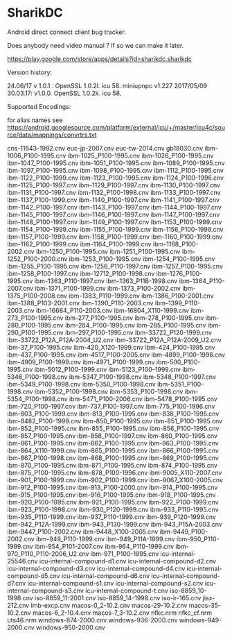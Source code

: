 # SharikDC

Android direct connect client bug tracker.

Does anybody need video manual ? If so we can make it later.

https://play.google.com/store/apps/details?id=sharikdc.sharikdc


Version history:

24.06/17 v 1.0.1 : OpenSSL 1.0.2l. icu 58. miniupnpc v1.227 2017/05/09
30.03.17: v1.0.0. OpenSSL 1.0.2k. icu 58.



Supported Encodings:

for alias names see https://android.googlesource.com/platform/external/icu/+/master/icu4c/source/data/mappings/convrtrs.txt

cns-11643-1992.cnv
euc-jp-2007.cnv
euc-tw-2014.cnv
gb18030.cnv
ibm-1006_P100-1995.cnv
ibm-1025_P100-1995.cnv
ibm-1026_P100-1995.cnv
ibm-1047_P100-1995.cnv
ibm-1051_P100-1995.cnv
ibm-1089_P100-1995.cnv
ibm-1097_P100-1995.cnv
ibm-1098_P100-1995.cnv
ibm-1112_P100-1995.cnv
ibm-1122_P100-1999.cnv
ibm-1123_P100-1995.cnv
ibm-1124_P100-1996.cnv
ibm-1125_P100-1997.cnv
ibm-1129_P100-1997.cnv
ibm-1130_P100-1997.cnv
ibm-1131_P100-1997.cnv
ibm-1132_P100-1998.cnv
ibm-1133_P100-1997.cnv
ibm-1137_P100-1999.cnv
ibm-1140_P100-1997.cnv
ibm-1141_P100-1997.cnv
ibm-1142_P100-1997.cnv
ibm-1143_P100-1997.cnv
ibm-1144_P100-1997.cnv
ibm-1145_P100-1997.cnv
ibm-1146_P100-1997.cnv
ibm-1147_P100-1997.cnv
ibm-1148_P100-1997.cnv
ibm-1149_P100-1997.cnv
ibm-1153_P100-1999.cnv
ibm-1154_P100-1999.cnv
ibm-1155_P100-1999.cnv
ibm-1156_P100-1999.cnv
ibm-1157_P100-1999.cnv
ibm-1158_P100-1999.cnv
ibm-1160_P100-1999.cnv
ibm-1162_P100-1999.cnv
ibm-1164_P100-1999.cnv
ibm-1168_P100-2002.cnv
ibm-1250_P100-1995.cnv
ibm-1251_P100-1995.cnv
ibm-1252_P100-2000.cnv
ibm-1253_P100-1995.cnv
ibm-1254_P100-1995.cnv
ibm-1255_P100-1995.cnv
ibm-1256_P110-1997.cnv
ibm-1257_P100-1995.cnv
ibm-1258_P100-1997.cnv
ibm-12712_P100-1998.cnv
ibm-1276_P100-1995.cnv
ibm-1363_P110-1997.cnv
ibm-1363_P11B-1998.cnv
ibm-1364_P110-2007.cnv
ibm-1371_P100-1999.cnv
ibm-1373_P100-2002.cnv
ibm-1375_P100-2008.cnv
ibm-1383_P110-1999.cnv
ibm-1386_P100-2001.cnv
ibm-1388_P103-2001.cnv
ibm-1390_P110-2003.cnv
ibm-1399_P110-2003.cnv
ibm-16684_P110-2003.cnv
ibm-16804_X110-1999.cnv
ibm-273_P100-1995.cnv
ibm-277_P100-1995.cnv
ibm-278_P100-1995.cnv
ibm-280_P100-1995.cnv
ibm-284_P100-1995.cnv
ibm-285_P100-1995.cnv
ibm-290_P100-1995.cnv
ibm-297_P100-1995.cnv
ibm-33722_P120-1999.cnv
ibm-33722_P12A_P12A-2004_U2.cnv
ibm-33722_P12A_P12A-2009_U2.cnv
ibm-37_P100-1995.cnv
ibm-420_X120-1999.cnv
ibm-424_P100-1995.cnv
ibm-437_P100-1995.cnv
ibm-4517_P100-2005.cnv
ibm-4899_P100-1998.cnv
ibm-4909_P100-1999.cnv
ibm-4971_P100-1999.cnv
ibm-500_P100-1995.cnv
ibm-5012_P100-1999.cnv
ibm-5123_P100-1999.cnv
ibm-5346_P100-1998.cnv
ibm-5347_P100-1998.cnv
ibm-5348_P100-1997.cnv
ibm-5349_P100-1998.cnv
ibm-5350_P100-1998.cnv
ibm-5351_P100-1998.cnv
ibm-5352_P100-1998.cnv
ibm-5353_P100-1998.cnv
ibm-5354_P100-1998.cnv
ibm-5471_P100-2006.cnv
ibm-5478_P100-1995.cnv
ibm-720_P100-1997.cnv
ibm-737_P100-1997.cnv
ibm-775_P100-1996.cnv
ibm-803_P100-1999.cnv
ibm-813_P100-1995.cnv
ibm-838_P100-1995.cnv
ibm-8482_P100-1999.cnv
ibm-850_P100-1995.cnv
ibm-851_P100-1995.cnv
ibm-852_P100-1995.cnv
ibm-855_P100-1995.cnv
ibm-856_P100-1995.cnv
ibm-857_P100-1995.cnv
ibm-858_P100-1997.cnv
ibm-860_P100-1995.cnv
ibm-861_P100-1995.cnv
ibm-862_P100-1995.cnv
ibm-863_P100-1995.cnv
ibm-864_X110-1999.cnv
ibm-865_P100-1995.cnv
ibm-866_P100-1995.cnv
ibm-867_P100-1998.cnv
ibm-868_P100-1995.cnv
ibm-869_P100-1995.cnv
ibm-870_P100-1995.cnv
ibm-871_P100-1995.cnv
ibm-874_P100-1995.cnv
ibm-875_P100-1995.cnv
ibm-878_P100-1996.cnv
ibm-9005_X110-2007.cnv
ibm-901_P100-1999.cnv
ibm-902_P100-1999.cnv
ibm-9067_X100-2005.cnv
ibm-912_P100-1995.cnv
ibm-913_P100-2000.cnv
ibm-914_P100-1995.cnv
ibm-915_P100-1995.cnv
ibm-916_P100-1995.cnv
ibm-918_P100-1995.cnv
ibm-920_P100-1995.cnv
ibm-921_P100-1995.cnv
ibm-922_P100-1999.cnv
ibm-923_P100-1998.cnv
ibm-930_P120-1999.cnv
ibm-933_P110-1995.cnv
ibm-935_P110-1999.cnv
ibm-937_P110-1999.cnv
ibm-939_P120-1999.cnv
ibm-942_P12A-1999.cnv
ibm-943_P130-1999.cnv
ibm-943_P15A-2003.cnv
ibm-9447_P100-2002.cnv
ibm-9448_X100-2005.cnv
ibm-9449_P100-2002.cnv
ibm-949_P110-1999.cnv
ibm-949_P11A-1999.cnv
ibm-950_P110-1999.cnv
ibm-954_P101-2007.cnv
ibm-964_P110-1999.cnv
ibm-970_P110_P110-2006_U2.cnv
ibm-971_P100-1995.cnv
icu-internal-25546.cnv
icu-internal-compound-d1.cnv
icu-internal-compound-d2.cnv
icu-internal-compound-d3.cnv
icu-internal-compound-d4.cnv
icu-internal-compound-d5.cnv
icu-internal-compound-d6.cnv
icu-internal-compound-d7.cnv
icu-internal-compound-s1.cnv
icu-internal-compound-s2.cnv
icu-internal-compound-s3.cnv
icu-internal-compound-t.cnv
iso-8859_10-1998.cnv
iso-8859_11-2001.cnv
iso-8859_14-1998.cnv
iso-ir-165.cnv
jisx-212.cnv
lmb-excp.cnv
macos-0_2-10.2.cnv
macos-29-10.2.cnv
macos-35-10.2.cnv
macos-6_2-10.4.cnv
macos-7_3-10.2.cnv
nfkc.nrm
nfkc_cf.nrm
uts46.nrm
windows-874-2000.cnv
windows-936-2000.cnv
windows-949-2000.cnv
windows-950-2000.cnv
